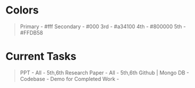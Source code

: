# Colors 
 > Primary - #fff
 > Secondary - #000
 > 3rd - #a34100
 > 4th - #800000
 > 5th - #FFDB58


 # Current Tasks
 > PPT                                              - All - 5th,6th
 > Research Paper                                   - All - 5th,6th
 > Github | Mongo DB                                - 
 > Codebase                                         -
 > Demo for Completed Work                          -
 